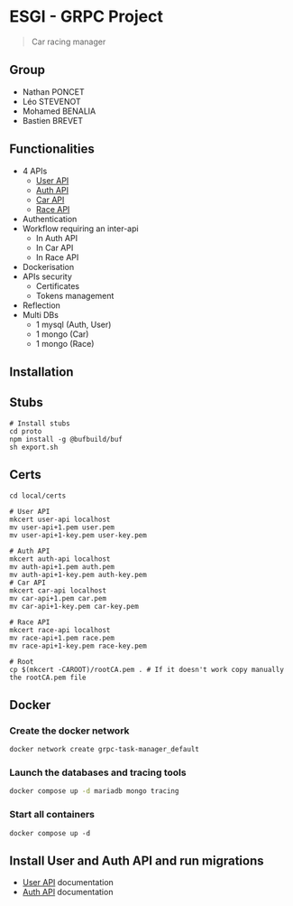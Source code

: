 # ESGI - GRPC Project

> Car racing manager

## Group

- Nathan PONCET
- Léo STEVENOT
- Mohamed BENALIA
- Bastien BREVET

## Functionalities

- 4 APIs
  - [User API](api/user-api/README.md)
  - [Auth API](api/auth-api/README.md)
  - [Car API](api/car-api/README.md)
  - [Race API](api/race-api/README.md)
- Authentication
- Workflow requiring an inter-api
  - In Auth API
  - In Car API
  - In Race API
- Dockerisation
- APIs security
  - Certificates
  - Tokens management
- Reflection
- Multi DBs
  - 1 mysql (Auth, User)
  - 1 mongo (Car)
  - 1 mongo (Race)

## Installation

## Stubs

```shell
# Install stubs
cd proto
npm install -g @bufbuild/buf
sh export.sh
```

## Certs

```shell
cd local/certs

# User API
mkcert user-api localhost
mv user-api+1.pem user.pem
mv user-api+1-key.pem user-key.pem

# Auth API
mkcert auth-api localhost
mv auth-api+1.pem auth.pem
mv auth-api+1-key.pem auth-key.pem
# Car API
mkcert car-api localhost
mv car-api+1.pem car.pem
mv car-api+1-key.pem car-key.pem

# Race API
mkcert race-api localhost
mv race-api+1.pem race.pem
mv race-api+1-key.pem race-key.pem

# Root
cp $(mkcert -CAROOT)/rootCA.pem . # If it doesn't work copy manually the rootCA.pem file

```

## Docker

### Create the docker network

```bash
docker network create grpc-task-manager_default
```

### Launch the databases and tracing tools

```bash
docker compose up -d mariadb mongo tracing
```

### Start all containers

```shell
docker compose up -d
```

## Install User and Auth API and run migrations

- [User API](api/user-api/README.md) documentation
- [Auth API](api/auth-api/README.md) documentation
